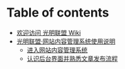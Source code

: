 # Table of contents

* [欢迎访问 光明联盟 Wiki](README.md)
* [光明联盟·网站内容管理系统使用说明](guang-ming-lian-meng-wang-zhan-nei-rong-guan-li-xi-tong-shi-yong-shuo-ming/README.md)
  * [进入网站内容管理系统](guang-ming-lian-meng-wang-zhan-nei-rong-guan-li-xi-tong-shi-yong-shuo-ming/jin-ru-wang-zhan-nei-rong-guan-li-xi-tong.md)
  * [认识后台界面并熟悉文章发布流程](guang-ming-lian-meng-wang-zhan-nei-rong-guan-li-xi-tong-shi-yong-shuo-ming/ren-shi-hou-tai-jie-mian-bing-shu-xi-wen-zhang-fa-bu-liu-cheng.md)
